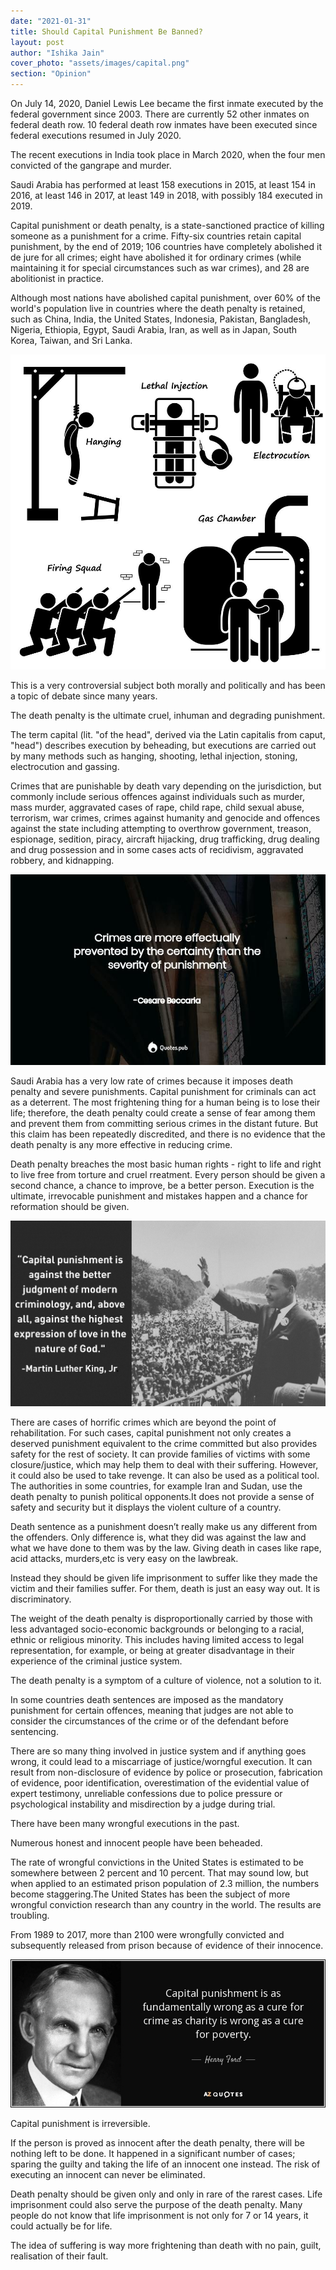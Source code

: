 ```yaml
---
date: "2021-01-31"
title: Should Capital Punishment Be Banned?
layout: post
author: "Ishika Jain"
cover_photo: "assets/images/capital.png"
section: "Opinion"
---
```


On July 14, 2020, Daniel Lewis Lee became the first inmate executed by the federal government since 2003. There are currently 52 other inmates on federal death row. 10 federal death row inmates have been executed since federal executions resumed in July 2020.

The recent executions in India took place in March 2020, when the four men convicted of the gangrape and murder.

Saudi Arabia has performed at least 158 executions in 2015, at least 154 in 2016, at least 146 in 2017, at least 149 in 2018, with possibly 184 executed in 2019.

Capital punishment or death penalty, is a state-sanctioned practice of killing someone as a punishment for a crime. Fifty-six countries retain capital punishment, by the end of 2019; 106 countries have completely abolished it de jure for all crimes; eight have abolished it for ordinary crimes (while maintaining it for special circumstances such as war crimes), and 28 are abolitionist in practice.

Although most nations have abolished capital punishment, over 60% of the world's population live in countries where the death penalty is retained, such as China, India, the United States, Indonesia, Pakistan, Bangladesh, Nigeria, Ethiopia, Egypt, Saudi Arabia, Iran, as well as in Japan, South Korea, Taiwan, and Sri Lanka.

![capital1](/assets/images/capital1.jpg)

This is a very controversial subject both morally and politically and has been a topic of debate since many years.

The death penalty is the ultimate cruel, inhuman and degrading punishment.

The term capital (lit. "of the head", derived via the Latin capitalis from caput, "head") describes execution by beheading, but executions are carried out by many methods such as hanging, shooting, lethal injection, stoning, electrocution and gassing.

Crimes that are punishable by death vary depending on the jurisdiction, but commonly include serious offences against individuals such as murder, mass murder, aggravated cases of rape, child rape, child sexual abuse, terrorism, war crimes, crimes against humanity and genocide and offences against the state including attempting to overthrow government, treason, espionage, sedition, piracy, aircraft hijacking, drug trafficking, drug dealing and drug possession and in some cases acts of recidivism, aggravated robbery, and kidnapping.

![capital2](/assets/images/capital2.jpg)

Saudi Arabia has a very low rate of crimes because it imposes death penalty and severe punishments. Capital punishment for criminals can act as a deterrent. The most frightening thing for a human being is to lose their life; therefore, the death penalty could create a sense of fear among them and prevent them from committing serious crimes in the distant future. But this claim has been repeatedly discredited, and there is no evidence that the death penalty is any more effective in reducing crime.

Death penalty breaches the most basic human rights - right to life and right to live free from torture and cruel rreatment. Every person should be given a second chance, a chance to improve, be a better person. Execution is the ultimate, irrevocable punishment and mistakes happen and a chance for reformation should be given.

![capital3](/assets/images/capital3.jpg)

There are cases of horrific crimes which are beyond the point of rehabilitation. For such cases, capital punishment not only creates a deserved punishment equivalent to the crime committed but also provides safety for the rest of society. It can provide families of victims with some closure/justice, which may help them to deal with their suffering. However, it could also be used to take revenge. It can also be used as a political tool. The authorities in some countries, for example Iran and Sudan, use the death penalty to punish political opponents.It does not provide a sense of safety and security but it displays the violent culture of a country.

Death sentence as a punishment doesn’t really make us any different from the offenders. Only difference is, what they did was against the law and what we have done to them was by the law. Giving death in cases like rape, acid attacks, murders,etc is very easy on the lawbreak.

Instead they should be given life imprisonment to suffer like they made the victim and their families suffer. For them, death is just an easy way out. It is discriminatory.

The weight of the death penalty is disproportionally carried by those with less advantaged socio-economic backgrounds or belonging to a racial, ethnic or religious minority. This includes having limited access to legal representation, for example, or being at greater disadvantage in their experience of the criminal justice system.

The death penalty is a symptom of a culture of violence, not a solution to it.

In some countries death sentences are imposed as the mandatory punishment for certain offences, meaning that judges are not able to consider the circumstances of the crime or of the defendant before sentencing.

There are so many thing involved in justice system and if anything goes wrong, it could lead to a miscarriage of justice/worngful execution. It can result from non-disclosure of evidence by police or prosecution, fabrication of evidence, poor identification, overestimation of the evidential value of expert testimony, unreliable confessions due to police pressure or psychological instability and misdirection by a judge during trial.

There have been many wrongful executions in the past.

Numerous honest and innocent people have been beheaded.

The rate of wrongful convictions in the United States is estimated to be somewhere between 2 percent and 10 percent. That may sound low, but when applied to an estimated prison population of 2.3 million, the numbers become staggering.The United States has been the subject of more wrongful conviction research than any country in the world. The results are troubling.

From 1989 to 2017, more than 2100 were wrongfully convicted and subsequently released from prison because of evidence of their innocence.

![capital4](/assets/images/capital4.jpg)

Capital punishment is irreversible.

If the person is proved as innocent after the death penalty, there will be nothing left to be done. It happened in a significant number of cases; sparing the guilty and taking the life of an innocent one instead. The risk of executing an innocent can never be eliminated.

Death penalty should be given only and only in rare of the rarest cases. Life imprisonment could also serve the purpose of the death penalty. Many people do not know that life imprisonment is not only for 7 or 14 years, it could actually be for life.

The idea of suffering is way more frightening than death with no pain, guilt, realisation of their fault.
